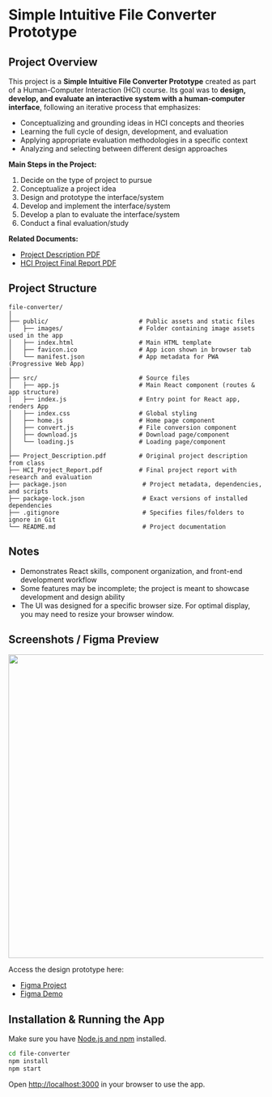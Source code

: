 # Simple Intuitive File Converter Prototype

## Project Overview

This project is a **Simple Intuitive File Converter Prototype** created as part of a Human-Computer Interaction (HCI) course. Its goal was to **design, develop, and evaluate an interactive system with a human-computer interface**, following an iterative process that emphasizes:

- Conceptualizing and grounding ideas in HCI concepts and theories  
- Learning the full cycle of design, development, and evaluation  
- Applying appropriate evaluation methodologies in a specific context  
- Analyzing and selecting between different design approaches  

**Main Steps in the Project:**  

1. Decide on the type of project to pursue  
2. Conceptualize a project idea  
3. Design and prototype the interface/system  
4. Develop and implement the interface/system  
5. Develop a plan to evaluate the interface/system  
6. Conduct a final evaluation/study 

**Related Documents:**  
- [Project Description PDF](Project_Description.pdf)  
- [HCI Project Final Report PDF](HCI_Project_Report.pdf)

## Project Structure

```
file-converter/
│
├── public/                         # Public assets and static files
│   ├── images/                     # Folder containing image assets used in the app
│   ├── index.html                  # Main HTML template
│   ├── favicon.ico                 # App icon shown in browser tab
│   └── manifest.json               # App metadata for PWA (Progressive Web App)
│
├── src/                            # Source files
│   ├── app.js                      # Main React component (routes & app structure)
│   ├── index.js                    # Entry point for React app, renders App
│   ├── index.css                   # Global styling
│   ├── home.js                     # Home page component
│   ├── convert.js                  # File conversion component
│   ├── download.js                 # Download page/component
│   └── loading.js                  # Loading page/component
│
├── Project_Description.pdf         # Original project description from class
├── HCI_Project_Report.pdf          # Final project report with research and evaluation
├── package.json                     # Project metadata, dependencies, and scripts
├── package-lock.json                # Exact versions of installed dependencies
├── .gitignore                       # Specifies files/folders to ignore in Git
└── README.md                        # Project documentation
```

## Notes

- Demonstrates React skills, component organization, and front-end development workflow  
- Some features may be incomplete; the project is meant to showcase development and design ability
- The UI was designed for a specific browser size. For optimal display, you may need to resize your browser window.

## Screenshots / Figma Preview

<div align="center">
  <img src="Design_Screenshots.png" width="600" />
</div>

Access the design prototype here:

- [Figma Project](https://www.figma.com/design/krIvae7HGwidUFFjqn7dNE/HCI-File-Converter-Project?node-id=6-2&t=xWx0WZkTmrBSKKFW-0)  
- [Figma Demo](https://www.figma.com/proto/krIvae7HGwidUFFjqn7dNE/HCI-File-Converter-Project?node-id=55-12&p=f&t=yNBEcnBViOyExLWv-0&scaling=scale-down&content-scaling=fixed&page-id=6%3A2&starting-point-node-id=55%3A12)

## Installation & Running the App

Make sure you have [Node.js and npm](https://nodejs.org/) installed.

```bash
cd file-converter
npm install
npm start
```

Open [http://localhost:3000](http://localhost:3000) in your browser to use the app.
